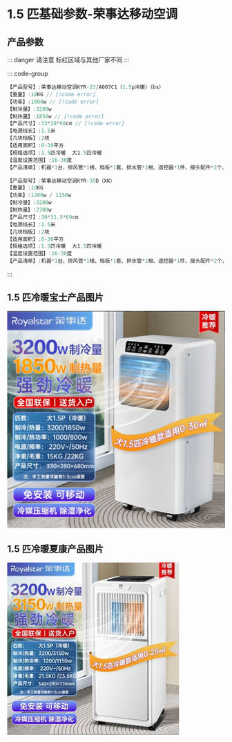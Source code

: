 # 1.5 匹基础参数-荣事达移动空调

## 产品参数

::: danger 请注意
标红区域与其他厂家不同
:::

::: code-group

```c# [宝士] {1}
【产品型号】:荣事达移动空调KYR-23/A007C1（1.5p冷暖）（bs）
【重量】:18KG // [!code error]
【功率】:1000w // [!code error]
【制冷量】:3200w
【制热量】:1850w // [!code error]
【产品尺寸】:33*28*68cm // [!code error]
【电源线长】:1.5米
【几块档板】:2块
【适用面积】:0-30平方
【规格选项】:1.5匹冷暖  大1.5匹冷暖
【温度设置范围】:16-30度
【产品清单】:机器*1台、排风管*1根、档板*1套、排水管*1根、遥控器*1件、接头配件*2个、说明书*1
```

```c# [夏康]{1}
【产品型号】:荣事达移动空调KYR-35D（XK）
【重量】:19KG
【功率】:1200w / 1150w
【制冷量】:3200w
【制热量】:2700w
【产品尺寸】:30*31.5*69cm
【电源线长】:1.5米
【几块档板】:2块
【适用面积】:0-30平方
【规格选项】:1.5匹冷暖  大1.5匹冷暖
【温度设置范围】:16-30度
【产品清单】:机器*1台、排风管*1根、档板*1套、排水管*1根、遥控器*1件、接头配件*2个、说明书*1
```

:::

## 1.5 匹冷暖**宝士**产品图片

<img src="./1.5匹冷暖宝士.png" />

## 1.5 匹冷暖**夏康**产品图片

<img src="./1.5匹冷暖夏康.png" />

